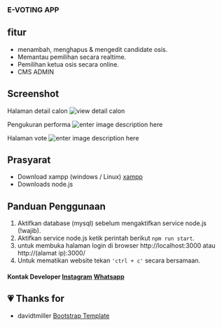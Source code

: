 ### E-VOTING APP
## fitur
- menambah, menghapus & mengedit candidate osis.
- Memantau pemilihan secara realtime.
- Pemilihan ketua osis secara online.
- CMS ADMIN
## Screenshot
Halaman detail calon
![view detail calon](https://lh4.googleusercontent.com/v-EY2hmaMZBl75JU1VVTYDYfMgQjvnryzcV6VwTsHtx4-qbQGRX2jGV6TNka1aZVxCByIY0O0THnL-o4_QtT=w1366-h634)

Pengukuran performa
![enter image description here](https://lh3.googleusercontent.com/YTyAwkQqSSSGe23O7I3ATnjl4mrvk3HVmjhWfT18bR2mRnMBjEoJ4Pgvq2VYJhd9duvK2Lc8WroX-ZOhv6nm=w1366-h634-rw)

Halaman vote
![enter image description here](https://lh6.googleusercontent.com/IriGYcalexl5YQvi5x_0IEntWm-GjvNSzs41azq7T88ea0lNwG_9haEVs1bhiWJ3Qs3Zbn9XMIyfogCSZ7ox=w1366-h634-rw)
## Prasyarat

 - Download xampp (windows / Linux) [xampp ](https://www.apachefriends.org/index.html) 
 - Downloads node.js 

## Panduan Penggunaan
 1. Aktifkan database (mysql) sebelum mengaktifkan service node.js (!wajib).
 2. Aktifkan service node.js  ketik perintah berikut `npm run start`.
 3. untuk membuka halaman login di browser http://localhost:3000 atau http://(alamat ip):3000/
 4. Untuk mematikan website tekan `'ctrl + c'` secara bersamaan.
 #### Kontak Developer [Instagram](https://www.instagram.com/danilldev/) [Whatsapp](https://api.whatsapp.com/send?phone=6282111780767)
## :heartpulse: Thanks for
- davidtmiller [Bootstrap Template](https://github.com/BlackrockDigital/startbootstrap-sb-admin-2 "template")
